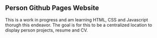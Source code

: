 ## Person Github Pages Website

This is a work in progress and am learning HTML, CSS and Javascript thorugh this endeavor.  The goal is for this to be a centralized location to display person projects, resume and CV.  
